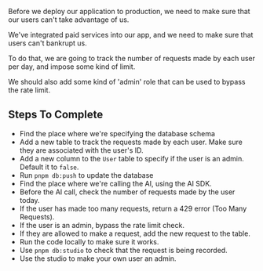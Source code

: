 Before we deploy our application to production, we need to make sure that our users can't take advantage of us.

We've integrated paid services into our app, and we need to make sure that users can't bankrupt us.

To do that, we are going to track the number of requests made by each user per day, and impose some kind of limit.

We should also add some kind of 'admin' role that can be used to bypass the rate limit.

## Steps To Complete

- Find the place where we're specifying the database schema
- Add a new table to track the requests made by each user. Make sure they are associated with the user's ID.
- Add a new column to the `User` table to specify if the user is an admin. Default it to `false`.
- Run `pnpm db:push` to update the database
- Find the place where we're calling the AI, using the AI SDK.
- Before the AI call, check the number of requests made by the user today.
- If the user has made too many requests, return a 429 error (Too Many Requests).
- If the user is an admin, bypass the rate limit check.
- If they are allowed to make a request, add the new request to the table.
- Run the code locally to make sure it works.
- Use `pnpm db:studio` to check that the request is being recorded.
- Use the studio to make your own user an admin.
